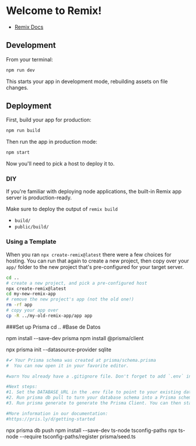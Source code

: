 # Welcome to Remix!

- [Remix Docs](https://remix.run/docs)

## Development

From your terminal:

```sh
npm run dev
```

This starts your app in development mode, rebuilding assets on file changes.

## Deployment

First, build your app for production:

```sh
npm run build
```

Then run the app in production mode:

```sh
npm start
```

Now you'll need to pick a host to deploy it to.

### DIY

If you're familiar with deploying node applications, the built-in Remix app server is production-ready.

Make sure to deploy the output of `remix build`

- `build/`
- `public/build/`

### Using a Template

When you ran `npx create-remix@latest` there were a few choices for hosting. You can run that again to create a new project, then copy over your `app/` folder to the new project that's pre-configured for your target server.

```sh
cd ..
# create a new project, and pick a pre-configured host
npx create-remix@latest
cd my-new-remix-app
# remove the new project's app (not the old one!)
rm -rf app
# copy your app over
cp -R ../my-old-remix-app/app app
```


###Set up Prisma
cd ..
#Base de Datos

npm install --save-dev prisma
npm install @prisma/client

npx prisma init --datasource-provider sqlite

```sh
#✔ Your Prisma schema was created at prisma/schema.prisma
#  You can now open it in your favorite editor.

#warn You already have a .gitignore file. Don't forget to add `.env` in it to not commit any private information.

#Next steps:
#1. Set the DATABASE_URL in the .env file to point to your existing database. If your database has no tables yet, read #https://pris.ly/d/getting-started
#2. Run prisma db pull to turn your database schema into a Prisma schema.
#3. Run prisma generate to generate the Prisma Client. You can then start querying your database.

#More information in our documentation:
#https://pris.ly/d/getting-started
```

npx prisma db push
npm install --save-dev ts-node tsconfig-paths
npx ts-node --require tsconfig-paths/register prisma/seed.ts
